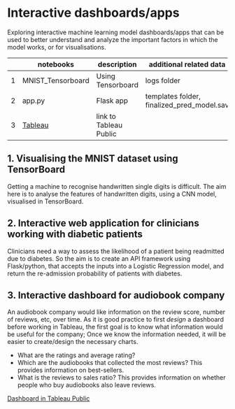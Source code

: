 # Interactive dashboards/apps
Exploring interactive machine learning model dashboards/apps that can be used to better understand and analyze the important factors in which the model works, or for visualisations. 

|   | notebooks         | description       | additional related data                    |
|---|-------------------|-------------------|--------------------------------------------|
| 1 | MNIST_Tensorboard | Using Tensorboard | logs folder                                |
| 2 | app.py            | Flask app         | templates folder, finalized_pred_model.sav |
| 3 | [Tableau](https://public.tableau.com/app/profile/sook.yee/viz/audiobook_dashboard/Dashboard1?publish=yes) | link to Tableau Public   |     |

## 1. Visualising the MNIST dataset using TensorBoard
Getting a machine to recognise handwritten single digits is difficult. The aim here is to analyse the features of handwritten digits, using a CNN model, visualised in TensorBoard.


## 2. Interactive web application for clinicians working with diabetic patients
Clinicians need a way to assess the likelihood of a patient being readmitted due to diabetes. So the aim is to create an API framework using Flask/python, that accepts the inputs into a Logistic Regression model, and return the re-admission probability of patients with diabetes. 


## 3. Interactive dashboard for audiobook company
An audiobook company would like information on the review score, number of reviews, etc, over time. As it is good practice to first *design* a dashboard before working in Tableau, the first goal is to know what information would be useful for the company; Once we know the information needed, it will be easier to create/design the necessary charts. 
- What are the ratings and average rating?
- Which are the audiobooks that collected the most reviews? This provides information on best-sellers. 
- What is the reviews to sales ratio? This provides information on whether people who buy audiobooks also leave reviews.

[Dashboard in Tableau Public](https://public.tableau.com/app/profile/sook.yee/viz/audiobook_dashboard/Dashboard1?publish=yes)


